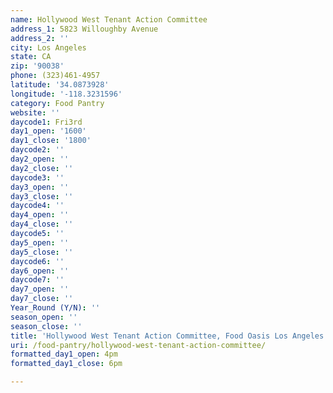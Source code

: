 ```yaml
---
name: Hollywood West Tenant Action Committee
address_1: 5823 Willoughby Avenue
address_2: ''
city: Los Angeles
state: CA
zip: '90038'
phone: (323)461-4957
latitude: '34.0873928'
longitude: '-118.3231596'
category: Food Pantry
website: ''
daycode1: Fri3rd
day1_open: '1600'
day1_close: '1800'
daycode2: ''
day2_open: ''
day2_close: ''
daycode3: ''
day3_open: ''
day3_close: ''
daycode4: ''
day4_open: ''
day4_close: ''
daycode5: ''
day5_open: ''
day5_close: ''
daycode6: ''
day6_open: ''
daycode7: ''
day7_open: ''
day7_close: ''
Year_Round (Y/N): ''
season_open: ''
season_close: ''
title: 'Hollywood West Tenant Action Committee, Food Oasis Los Angeles'
uri: /food-pantry/hollywood-west-tenant-action-committee/
formatted_day1_open: 4pm
formatted_day1_close: 6pm

---
```

